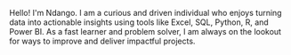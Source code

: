 Hello! I'm Ndango. I am a curious and driven individual who enjoys turning data into actionable insights using tools like Excel, SQL, Python, R, and Power BI. As a fast learner and problem solver, I am always on the lookout for ways to improve and deliver impactful projects.
 
